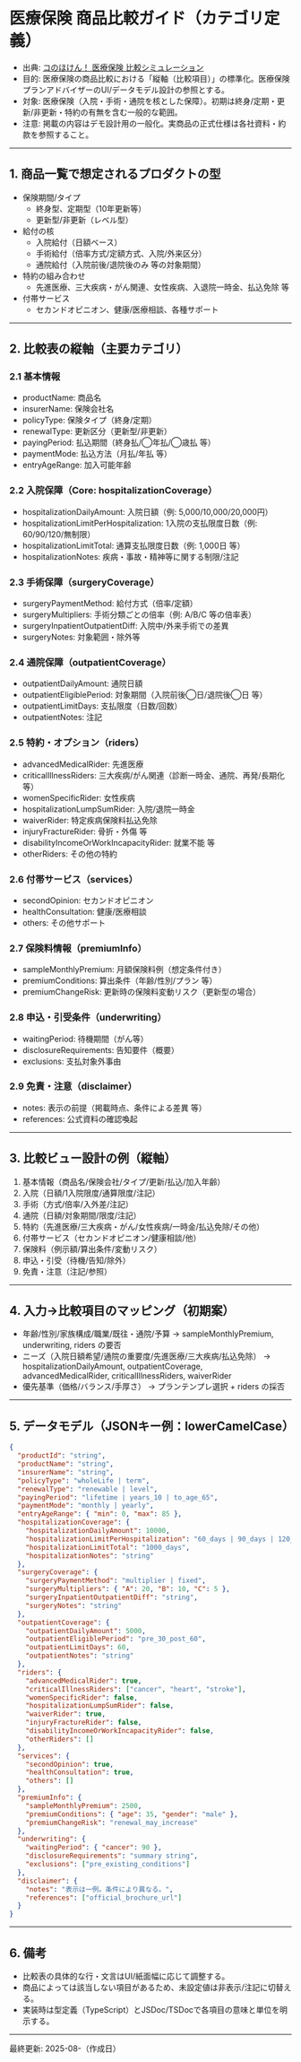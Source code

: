 # 医療保険 商品比較ガイド（カテゴリ定義）

- 出典: [コのほけん！ 医療保険 比較シミュレーション](https://konohoken.com/medical/compare/)
- 目的: 医療保険の商品比較における「縦軸（比較項目）」の標準化。医療保険プランアドバイザーのUI/データモデル設計の参照とする。
- 対象: 医療保険（入院・手術・通院を核とした保障）。初期は終身/定期・更新/非更新・特約の有無を含む一般的な範囲。
- 注意: 掲載の内容はデモ設計用の一般化。実商品の正式仕様は各社資料・約款を参照すること。

---

## 1. 商品一覧で想定されるプロダクトの型

- 保険期間/タイプ
  - 終身型、定期型（10年更新等）
  - 更新型/非更新（レベル型）
- 給付の核
  - 入院給付（日額ベース）
  - 手術給付（倍率方式/定額方式、入院/外来区分）
  - 通院給付（入院前後/退院後のみ 等の対象期間）
- 特約の組み合わせ
  - 先進医療、三大疾病・がん関連、女性疾病、入退院一時金、払込免除 等
- 付帯サービス
  - セカンドオピニオン、健康/医療相談、各種サポート

---

## 2. 比較表の縦軸（主要カテゴリ）

### 2.1 基本情報
- productName: 商品名
- insurerName: 保険会社名
- policyType: 保険タイプ（終身/定期）
- renewalType: 更新区分（更新型/非更新）
- payingPeriod: 払込期間（終身払/◯年払/◯歳払 等）
- paymentMode: 払込方法（月払/年払 等）
- entryAgeRange: 加入可能年齢

### 2.2 入院保障（Core: hospitalizationCoverage）
- hospitalizationDailyAmount: 入院日額（例: 5,000/10,000/20,000円）
- hospitalizationLimitPerHospitalization: 1入院の支払限度日数（例: 60/90/120/無制限）
- hospitalizationLimitTotal: 通算支払限度日数（例: 1,000日 等）
- hospitalizationNotes: 疾病・事故・精神等に関する制限/注記

### 2.3 手術保障（surgeryCoverage）
- surgeryPaymentMethod: 給付方式（倍率/定額）
- surgeryMultipliers: 手術分類ごとの倍率（例: A/B/C 等の倍率表）
- surgeryInpatientOutpatientDiff: 入院中/外来手術での差異
- surgeryNotes: 対象範囲・除外等

### 2.4 通院保障（outpatientCoverage）
- outpatientDailyAmount: 通院日額
- outpatientEligiblePeriod: 対象期間（入院前後◯日/退院後◯日 等）
- outpatientLimitDays: 支払限度（日数/回数）
- outpatientNotes: 注記

### 2.5 特約・オプション（riders）
- advancedMedicalRider: 先進医療
- criticalIllnessRiders: 三大疾病/がん関連（診断一時金、通院、再発/長期化 等）
- womenSpecificRider: 女性疾病
- hospitalizationLumpSumRider: 入院/退院一時金
- waiverRider: 特定疾病保険料払込免除
- injuryFractureRider: 骨折・外傷 等
- disabilityIncomeOrWorkIncapacityRider: 就業不能 等
- otherRiders: その他の特約

### 2.6 付帯サービス（services）
- secondOpinion: セカンドオピニオン
- healthConsultation: 健康/医療相談
- others: その他サポート

### 2.7 保険料情報（premiumInfo）
- sampleMonthlyPremium: 月額保険料例（想定条件付き）
- premiumConditions: 算出条件（年齢/性別/プラン 等）
- premiumChangeRisk: 更新時の保険料変動リスク（更新型の場合）

### 2.8 申込・引受条件（underwriting）
- waitingPeriod: 待機期間（がん等）
- disclosureRequirements: 告知要件（概要）
- exclusions: 支払対象外事由

### 2.9 免責・注意（disclaimer）
- notes: 表示の前提（掲載時点、条件による差異 等）
- references: 公式資料の確認喚起

---

## 3. 比較ビュー設計の例（縦軸）

1. 基本情報（商品名/保険会社/タイプ/更新/払込/加入年齢）
2. 入院（日額/1入院限度/通算限度/注記）
3. 手術（方式/倍率/入外差/注記）
4. 通院（日額/対象期間/限度/注記）
5. 特約（先進医療/三大疾病・がん/女性疾病/一時金/払込免除/その他）
6. 付帯サービス（セカンドオピニオン/健康相談/他）
7. 保険料（例示額/算出条件/変動リスク）
8. 申込・引受（待機/告知/除外）
9. 免責・注意（注記/参照）

---

## 4. 入力→比較項目のマッピング（初期案）

- 年齢/性別/家族構成/職業/既往・通院/予算 → sampleMonthlyPremium, underwriting, riders の要否
- ニーズ（入院日額希望/通院の重要度/先進医療/三大疾病/払込免除） → hospitalizationDailyAmount, outpatientCoverage, advancedMedicalRider, criticalIllnessRiders, waiverRider
- 優先基準（価格/バランス/手厚さ） → プランテンプレ選択 + riders の採否

---

## 5. データモデル（JSONキー例：lowerCamelCase）

```json
{
  "productId": "string",
  "productName": "string",
  "insurerName": "string",
  "policyType": "wholeLife | term",
  "renewalType": "renewable | level",
  "payingPeriod": "lifetime | years_10 | to_age_65",
  "paymentMode": "monthly | yearly",
  "entryAgeRange": { "min": 0, "max": 85 },
  "hospitalizationCoverage": {
    "hospitalizationDailyAmount": 10000,
    "hospitalizationLimitPerHospitalization": "60_days | 90_days | 120_days | unlimited",
    "hospitalizationLimitTotal": "1000_days",
    "hospitalizationNotes": "string"
  },
  "surgeryCoverage": {
    "surgeryPaymentMethod": "multiplier | fixed",
    "surgeryMultipliers": { "A": 20, "B": 10, "C": 5 },
    "surgeryInpatientOutpatientDiff": "string",
    "surgeryNotes": "string"
  },
  "outpatientCoverage": {
    "outpatientDailyAmount": 5000,
    "outpatientEligiblePeriod": "pre_30_post_60",
    "outpatientLimitDays": 60,
    "outpatientNotes": "string"
  },
  "riders": {
    "advancedMedicalRider": true,
    "criticalIllnessRiders": ["cancer", "heart", "stroke"],
    "womenSpecificRider": false,
    "hospitalizationLumpSumRider": false,
    "waiverRider": true,
    "injuryFractureRider": false,
    "disabilityIncomeOrWorkIncapacityRider": false,
    "otherRiders": []
  },
  "services": {
    "secondOpinion": true,
    "healthConsultation": true,
    "others": []
  },
  "premiumInfo": {
    "sampleMonthlyPremium": 2500,
    "premiumConditions": { "age": 35, "gender": "male" },
    "premiumChangeRisk": "renewal_may_increase"
  },
  "underwriting": {
    "waitingPeriod": { "cancer": 90 },
    "disclosureRequirements": "summary string",
    "exclusions": ["pre_existing_conditions"]
  },
  "disclaimer": {
    "notes": "表示は一例。条件により異なる。",
    "references": ["official_brochure_url"]
  }
}
```

---

## 6. 備考
- 比較表の具体的な行・文言はUI/紙面幅に応じて調整する。
- 商品によっては該当しない項目があるため、未設定値は非表示/注記に切替える。
- 実装時は型定義（TypeScript）とJSDoc/TSDocで各項目の意味と単位を明示する。

---

最終更新: 2025-08-（作成日）
